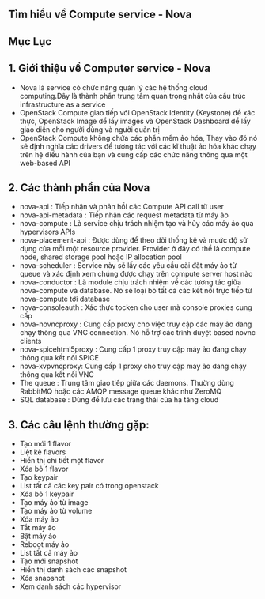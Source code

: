## Tìm hiểu về Compute service - Nova

## Mục Lục

## 1. Giới thiệu về Computer service - Nova
- Nova là service có chức năng quản lý các hệ thống cloud computing.Đây là thành phần trung tâm quan trọng nhất của cấu trúc infrastructure as a service
- OpenStack Compute giao tiếp với OpenStack Identity (Keystone) để xác thực, OpenStack Image để lấy images và OpenStack Dashboard để lấy giao diện cho người dùng và người quản trị
- OpenStack Compute không chứa các phần mềm ảo hóa, Thay vào đó nó sẽ định nghĩa các drivers để tương tác với các kĩ thuật ảo hóa khác chạy trên hệ điều hành của bạn và cung cấp các chức năng thông qua một web-based API

## 2. Các thành phần của Nova
- nova-api : Tiếp nhận và phản hồi các Compute API call từ user 
- nova-api-metadata : Tiếp nhận các request metadata từ máy ảo
- nova-compute : Là service chịu trách nhiệm tạo và hủy các máy ảo qua hypervisors APIs
- nova-placement-api : Được dùng để theo dõi thống kê và muức độ sử dụng của mỗi một resource provider. Provider ở đây có thể là compute node, shared storage pool hoặc IP allocation pool
- nova-scheduler : Service này sẽ lấy các yêu cầu cài đặt máy ảo từ queue và xác định xem chúng được chạy trên compute server host nào
- nova-conductor : Là module chịu trách nhiệm về các tương tác giữa nova-compute và database. Nó sẽ loại bỏ tất cả các kết nối trực tiếp từ nova-compute tới database
- nova-consoleauth : Xác thực tocken cho user mà console proxies cung cấp
- nova-novncproxy : Cung cấp proxy cho việc truy cập các máy ảo đang chạy thông qua VNC connection. Nó hỗ trợ các trình duyệt based novnc clients
- nova-spicehtml5proxy : Cung cấp 1 proxy truy cập máy ảo đang chạy thông qua kết nối SPICE
- nova-xvpvncproxy: Cung cấp 1 proxy cho truy cập máy ảo đang chạy thông qua kết nối VNC
- The queue : Trung tâm giao tiếp giữa các daemons. Thường dùng RabbitMQ hoặc các AMQP message queue khác như ZeroMQ
- SQL database : Dùng để lưu các trạng thái của hạ tâng cloud

## 3. Các câu lệnh thường gặp:
- Tạo mới 1 flavor
- Liệt kê flavors
- Hiển thị chi tiết một flavor
- Xóa bỏ 1 flavor
- Tạo keypair
- List tất cả các key pair có trong openstack
- Xóa bỏ 1 keypair
- Tạo máy ảo từ image
- Tạo máy ảo từ volume
- Xóa máy ảo
- Tắt máy ảo
- Bật máy ảo
- Reboot máy ảo
- List tất cả máy ảo
- Tạo mới snapshot
- Hiển thị danh sách các snapshot
- Xóa snapshot
- Xem danh sách các hypervisor

